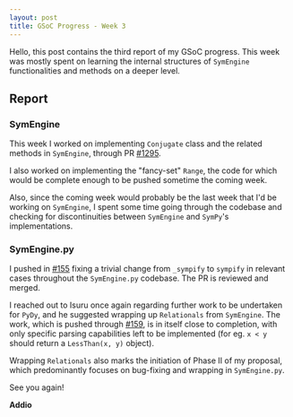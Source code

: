```yaml
---
layout: post
title: GSoC Progress - Week 3
---
```


Hello, this post contains the third report of my GSoC progress. This week was mostly spent on learning the internal structures of `SymEngine` functionalities and methods on a deeper level.

## Report

### SymEngine
This week I worked on implementing `Conjugate` class and the related methods in `SymEngine`, through PR [#1295](https://github.com/symengine/symengine/pull/1295).

I also worked on implementing the "fancy-set" `Range`, the code for which would be complete enough to be pushed sometime the coming week. 

Also, since the coming week would probably be the last week that I'd be working on `SymEngine`, I spent some time going through the codebase and checking for discontinuities between `SymEngine` and `SymPy`'s implementations.

### SymEngine.py
I pushed in [#155](https://github.com/symengine/symengine.py/pull/155) fixing a trivial change from `_sympify` to `sympify` in relevant cases throughout the `SymEngine.py` codebase. The PR is reviewed and merged.

I reached out to Isuru once again regarding further work to be undertaken for `PyDy`, and he suggested wrapping up `Relationals` from `SymEngine`. The work, which is pushed through [#159](https://github.com/symengine/symengine.py/pull/159), is in itself close to completion, with only specific parsing capabilities left to be implemented (for eg.  `x < y` should return a `LessThan(x, y)` object). 

Wrapping `Relationals` also marks the initiation of Phase II of my proposal, which predominantly focuses on bug-fixing and wrapping in `SymEngine.py`.

See you again!

**Addio**

